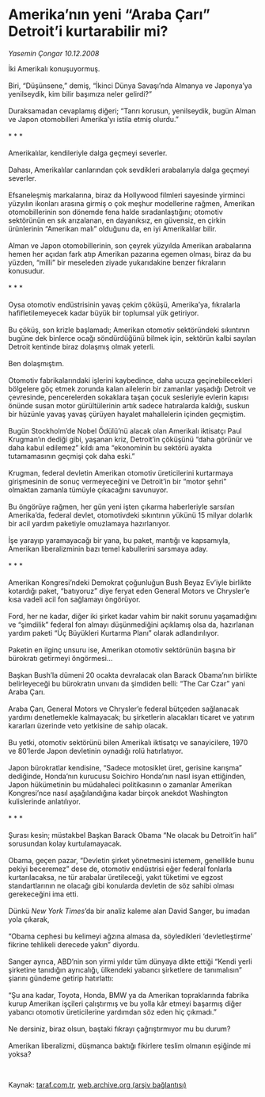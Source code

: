 # Amerika’nın yeni “Araba Çarı” Detroit’i kurtarabilir mi?

*Yasemin Çongar 10.12.2008*

<div class="taraf_structure_2col_1zq">
<div class="margen_n">



 <p>İki Amerikalı konuşuyormuş. <br/><br/>Biri, “Düşünsene,” demiş, “İkinci Dünya Savaşı’nda Almanya ve Japonya’ya yenilseydik, kim bilir başımıza neler gelirdi?” <br/><br/>Duraksamadan cevaplamış diğeri; “Tanrı korusun, yenilseydik, bugün Alman ve Japon otomobilleri Amerika’yı istila etmiş olurdu.” <br/><br/>* * * <br/><br/>Amerikalılar, kendileriyle dalga geçmeyi severler. <br/><br/>Dahası, Amerikalılar canlarından çok sevdikleri arabalarıyla dalga geçmeyi severler. <br/><br/>Efsaneleşmiş markalarına, biraz da Hollywood filmleri sayesinde yirminci yüzyılın ikonları arasına girmiş o çok meşhur modellerine rağmen, Amerikan otomobillerinin son dönemde fena halde sıradanlaştığını; otomotiv sektörünün en sık arızalanan, en dayanıksız, en güvensiz, en çirkin ürünlerinin “Amerikan malı” olduğunu da, en iyi Amerikalılar bilir. <br/><br/>Alman ve Japon otomobillerinin, son çeyrek yüzyılda Amerikan arabalarına hemen her açıdan fark atıp Amerikan pazarına egemen olması, biraz da bu yüzden, “milli” bir meseleden ziyade yukarıdakine benzer fıkraların konusudur. <br/><br/>* * * <br/><br/>Oysa otomotiv endüstrisinin yavaş çekim çöküşü, Amerika’ya, fıkralarla hafifletilemeyecek kadar büyük bir toplumsal yük getiriyor. <br/><br/>Bu çöküş, son krizle başlamadı; Amerikan otomotiv sektöründeki sıkıntının bugüne dek binlerce ocağı söndürdüğünü bilmek için, sektörün kalbi sayılan Detroit kentinde biraz dolaşmış olmak yeterli. <br/><br/>Ben dolaşmıştım. <br/><br/>Otomotiv fabrikalarındaki işlerini kaybedince, daha ucuza geçinebilecekleri bölgelere göç etmek zorunda kalan ailelerin bir zamanlar yaşadığı Detroit ve çevresinde, pencerelerden sokaklara taşan çocuk sesleriyle evlerin kapısı önünde susan motor gürültülerinin artık sadece hatıralarda kaldığı, suskun bir hüzünle yavaş yavaş çürüyen hayalet mahallelerin içinden geçmiştim. <br/><br/>Bugün Stockholm’de Nobel Ödülü’nü alacak olan Amerikalı iktisatçı Paul Krugman’ın dediği gibi, yaşanan kriz, Detroit’in çöküşünü “daha görünür ve daha kabul edilemez” kıldı ama “ekonominin bu sektörü ayakta tutamamasının geçmişi çok daha eski.” <br/><br/>Krugman, federal devletin Amerikan otomotiv üreticilerini kurtarmaya girişmesinin de sonuç vermeyeceğini ve Detroit’in bir “motor şehri” olmaktan zamanla tümüyle çıkacağını savunuyor. <br/><br/>Bu öngörüye rağmen, her gün yeni işten çıkarma haberleriyle sarsılan Amerika’da, federal devlet, otomotivdeki sıkıntının yükünü 15 milyar dolarlık bir acil yardım paketiyle omuzlamaya hazırlanıyor. <br/><br/>İşe yarayıp yaramayacağı bir yana, bu paket, mantığı ve kapsamıyla, Amerikan liberalizminin bazı temel kabullerini sarsmaya aday. <br/><br/>* * * <br/><br/>Amerikan Kongresi’ndeki Demokrat çoğunluğun Bush Beyaz Ev’iyle birlikte kotardığı paket, “batıyoruz” diye feryat eden General Motors ve Chrysler’e kısa vadeli acil fon sağlamayı öngörüyor. <br/><br/>Ford, her ne kadar, diğer iki şirket kadar vahim bir nakit sorunu yaşamadığını ve “şimdilik” federal fon almayı düşünmediğini açıklamış olsa da, hazırlanan yardım paketi “Üç Büyükleri Kurtarma Planı” olarak adlandırılıyor. <br/><br/>Paketin en ilginç unsuru ise, Amerikan otomotiv sektörünün başına bir bürokratı getirmeyi öngörmesi... <br/><br/>Başkan Bush’la dümeni 20 ocakta devralacak olan Barack Obama’nın birlikte belirleyeceği bu bürokratın unvanı da şimdiden belli: “The Car Czar” yani Araba Çarı. <br/><br/>Araba Çarı, General Motors ve Chrysler’e federal bütçeden sağlanacak yardımı denetlemekle kalmayacak; bu şirketlerin alacakları ticaret ve yatırım kararları üzerinde veto yetkisine de sahip olacak. <br/><br/>Bu yetki, otomotiv sektörünü bilen Amerikalı iktisatçı ve sanayicilere, 1970 ve 80’lerde Japon devletinin oynadığı rolü hatırlatıyor. <br/><br/>Japon bürokratlar kendisine, “Sadece motosiklet üret, gerisine karışma” dediğinde, Honda’nın kurucusu Soichiro Honda’nın nasıl isyan ettiğinden, Japon hükümetinin bu müdahaleci politikasının o zamanlar Amerikan Kongresi’nce nasıl aşağılandığına kadar birçok anekdot Washington kulislerinde anlatılıyor. <br/><br/>* * * <br/><br/>Şurası kesin; müstakbel Başkan Barack Obama “Ne olacak bu Detroit’in hali” sorusundan kolay kurtulamayacak. <br/><br/>Obama, geçen pazar, “Devletin şirket yönetmesini istemem, genellikle bunu pekiyi beceremez” dese de, otomotiv endüstrisi eğer federal fonlarla kurtarılacaksa, ne tür arabalar üretileceği, yakıt tüketimi ve egzost standartlarının ne olacağı gibi konularda devletin de söz sahibi olması gerekeceğini ima etti. <br/><br/>Dünkü <i>New York Times</i>’da bir analiz kaleme alan David Sanger, bu imadan yola çıkarak, <br/><br/>“Obama cephesi bu kelimeyi ağzına almasa da, söyledikleri ‘devletleştirme’ fikrine tehlikeli derecede yakın” diyordu. <br/><br/>Sanger ayrıca, ABD’nin son yirmi yıldır tüm dünyaya dikte ettiği “Kendi yerli şirketine tanıdığın ayrıcalığı, ülkendeki yabancı şirketlere de tanımalısın” şiarını gündeme getirip hatırlattı: <br/><br/>“Şu ana kadar, Toyota, Honda, BMW ya da Amerikan topraklarında fabrika kurup Amerikan işçileri çalıştırmış ve bu yolla kâr etmeyi başarmış diğer yabancı otomotiv üreticilerine yardımdan söz eden hiç çıkmadı.” <br/><br/>Ne dersiniz, biraz olsun, baştaki fıkrayı çağrıştırmıyor mu bu durum? <br/><br/>Amerikan liberalizmi, düşmanca baktığı fikirlere teslim olmanın eşiğinde mi yoksa? </p>

<br/>


<div id="taraf_not">
</div>

</div>


</div>

Kaynak: [taraf.com.tr](http://www.taraf.com.tr:80/makale/3042.htm), [web.archive.org (arşiv bağlantısı)](http://web.archive.org/web/20090228151424/http://www.taraf.com.tr:80/makale/3042.htm)
